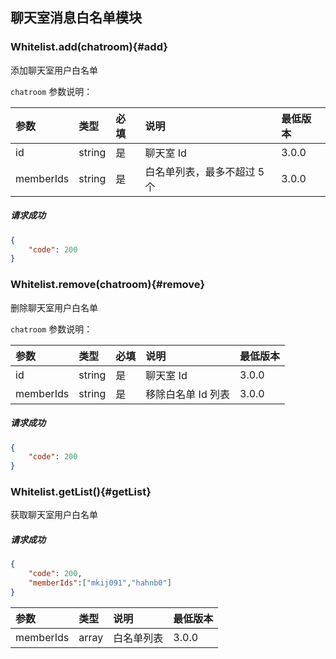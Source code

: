 ## 聊天室消息白名单模块

### Whitelist.add(chatroom){#add}

添加聊天室用户白名单

`chatroom` 参数说明：

| 参数   	 |	类型		| 必填	| 说明 							|最低版本		|
| :----------|:--------	|:-----	|:------------------------------|:-------- |
|	id	 |	string	|	是	| 聊天室 Id					|3.0.0|
|	memberIds |	string	|	是 	| 白名单列表，最多不超过 5 个| 3.0.0|

##### 请求成功

```json
{
    "code": 200
}
```

### Whitelist.remove(chatroom){#remove}

删除聊天室用户白名单

`chatroom` 参数说明：

| 参数   	 |	类型		| 必填	| 说明 							|最低版本		|
| :----------|:--------	|:-----	|:------------------------------|:-------- |
|	id	 |	string	|	是	|	聊天室 Id					|3.0.0|
|	memberIds |	string	|	是 	| 移除白名单 Id 列表 | 3.0.0|

##### 请求成功

```json
{
    "code": 200
}
```
### Whitelist.getList(){#getList}

获取聊天室用户白名单

##### 请求成功

```json
{
	"code": 200,
	"memberIds":["mkij091","hahnb0"]
}
```
| 参数   	 |	类型		| 说明 							|最低版本		|
| :----------|:--------	|:------------------------------|:-------- |
|	memberIds|	array	| 白名单列表						|3.0.0|
 

